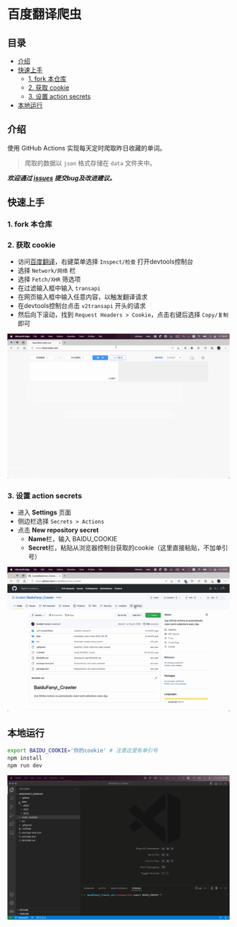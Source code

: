 # 百度翻译爬虫

## 目录

* [介绍](#介绍)
* [快速上手](#快速上手)
  * [1. fork 本仓库](#1-fork-本仓库)
  * [2. 获取 cookie](#2-获取-cookie)
  * [3. 设置 action secrets](#3-设置-action-secrets)
* [本地运行](#本地运行)

## 介绍

使用 GitHub Actions 实现每天定时爬取昨日收藏的单词。

> 爬取的数据以 `json` 格式存储在 `data` 文件夹中。

_**欢迎通过 [issues](https://github.com/licoded/BaiduFanyi_Crawler/issues) 提交bug及改进建议。**_

## 快速上手

### 1. fork 本仓库

### 2. 获取 cookie

- 访问[百度翻译](https://fanyi.baidu.com/)，右键菜单选择 `Inspect/检查` 打开devtools控制台
- 选择 `Network/网络` 栏
- 选择 `Fetch/XHR` 筛选项
- 在过滤输入框中输入 `transapi`
- 在网页输入框中输入任意内容，以触发翻译请求
- 在devtools控制台点击 `v2transapi` 开头的请求
- 然后向下滚动，找到 `Request Headers > Cookie`，点击右键后选择 `Copy/复制` 即可

![get_cookie](./assets/gifs/01.get_cookie_cut.gif)

### 3. 设置 action secrets

- 进入 **Settings** 页面
- 侧边栏选择 `Secrets > Actions`
- 点击 **New repository secret**
  - **Name**栏，输入 BAIDU_COOKIE
  - **Secret**栏，粘贴从浏览器控制台获取的cookie（这里直接粘贴，不加单引号）

![set_secrets](./assets/gifs/03.set_secrets_cut.gif)

## 本地运行

```bash
export BAIDU_COOKIE='你的cookie' # 注意这里有单引号
npm install
npm run dev
```

![local_run](./assets/gifs/02.local_run_cut.gif)

